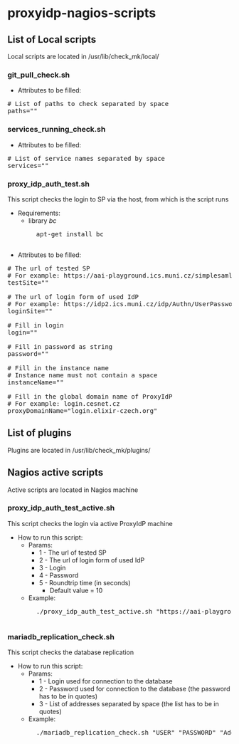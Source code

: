 # proxyidp-nagios-scripts

## List of Local scripts
Local scripts are located in /usr/lib/check_mk/local/ 

###  git_pull_check.sh
* Attributes to be filled: 
<pre>
# List of paths to check separated by space
paths=""
</pre>

### services_running_check.sh
* Attributes to be filled: 
<pre>
# List of service names separated by space
services=""
</pre>

### proxy_idp_auth_test.sh
This script checks the login to SP via the host, from which is the script runs

* Requirements:
    * library *bc* 
        <pre>
        apt-get install bc
        </pre>
* Attributes to be filled:
<pre>
# The url of tested SP
# For example: https://aai-playground.ics.muni.cz/simplesaml/nagios_check.php?proxy_idp=cesnet
testSite=""

# The url of login form of used IdP
# For example: https://idp2.ics.muni.cz/idp/Authn/UserPassword
loginSite=""

# Fill in login
login=""

# Fill in password as string
password=""

# Fill in the instance name
# Instance name must not contain a space
instanceName=""

# Fill in the global domain name of ProxyIdP
# For example: login.cesnet.cz
proxyDomainName="login.elixir-czech.org"
</pre>

## List of plugins
Plugins are located in /usr/lib/check_mk/plugins/ 

## Nagios active scripts
Active scripts are located in Nagios machine

### proxy_idp_auth_test_active.sh
This script checks the login via active ProxyIdP machine

* How to run this script:
    * Params:
        * 1 - The url of tested SP 
        * 2 - The url of login form of used IdP
        * 3 - Login
        * 4 - Password
        * 5 - Roundtrip time (in seconds)
            - Default value = 10
    * Example:
        <pre>
        ./proxy_idp_auth_test_active.sh "https://aai-playground.ics.muni.cz/simplesaml/nagios_check.php?proxy_idp=cesnet" "https://idp2.ics.muni.cz/idp/Authn/UserPassword" "login" "passwd" 10
        </pre>

### mariadb_replication_check.sh
This script checks the database replication

* How to run this script:
    * Params:
        * 1 - Login used for connection to the database
        * 2 - Password used for connection to the database (the password has to be in quotes)
        * 3 - List of addresses separated by space (the list has to be in quotes)
    * Example:
        <pre>
        ./mariadb_replication_check.sh "USER" "PASSWORD" "Address1 Address2 Address3"
        </pre>
        